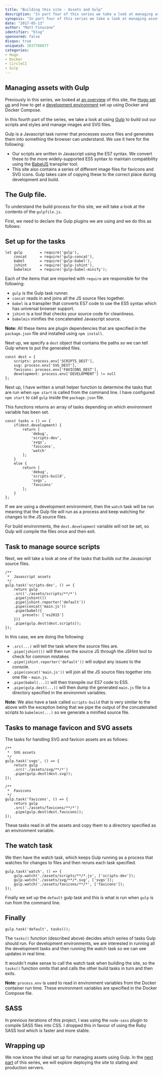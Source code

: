 ```yaml
---
title: "Building this site - Assets and Gulp"
description: "In part four of this series we take a look at managing assets with Gulp."
synopsis: "In part four of this series we take a look at managing assets with Gulp."
date: "2017-05-13"
author: "Matt Finucane"
identifier: "blog"
sponsored: false
disqus: true
uniqueid: 1037766077
categories:
- Hugo
- Docker
- CircleCI
- Gulp
---
```


## Managing assets with Gulp
Previously in this series, we looked at [an overview](/blog/building-this-site) of this site, the [Hugo set up](/blog/hugo-setup) and how to get a [development environment](/blog/hugo-docker-setup) set up using Docker and Docker Compose.

In this fourth part of the series, we take a look at using [Gulp](http://gulpjs.com/) to build out our scripts and styles and manage images and SVG files.

Gulp is a Javascript task runner that processes source files and generates them into something the browser can understand. We use it here for the following:

- Our scripts are written in Javascript using the ES7 syntax. We convert these to the more widely-supported ES5 syntax to maintain compatibility using the [BabelJS](https://babeljs.io) transpiler tool.
- This site also contains a series of different image files for favicons and SVG icons. Gulp takes care of copying these to the correct place during development and build.

## The Gulp file.
To understand the build process for this site, we will take a look at the contents of the `gulpfile.js`.

First, we need to declare the Gulp plugins we are using and we do this as follows:

## Set up for the tasks

```
let	gulp		= require('gulp'),
	concat		= require('gulp-concat'),
	babel		= require('gulp-babel'),
	jshint		= require('gulp-jshint'),
	babelmin	= require('gulp-babel-minify');
```

Each of the items that are imported with `require` are responsible for the following:

- `gulp` is the Gulp task runner.
- `concat` reads in and joins all the JS source files together.
- `babel` is a transpiler that converts ES7 code to use the ES5 syntax which has universal browser support.
- `jshint` is a tool that checks your source code for cleanliness.
- `babelmin` minifies the concatenated Javascript source.

**Note:** All these items are plugin dependencies that are specified in the `package.json` file and installed using `npm install`.

Next up, we specify a `dest` object that contains the paths so we can tell Gulp where to put the generated files.

```
const dest = {
	scripts: process.env['SCRIPTS_DEST'],
	svg: process.env['SVG_DEST'],
	favicons: process.env['FAVICONS_DEST'],
	development: process.env['DEVELOPMENT'] != null
};
```

Next up, I have written a small helper function to determine the tasks that are run when `npm start` is called from the command line. I have configured `npm start` to call `gulp` inside the `package.json` file. 

This functions returns an array of tasks depending on which environment variable has been set. 

```
const tasks = () => {
	if(dest.development) {
		return [
			'debug',
			'scripts-dev',
			'svgs',
			'favicons',
			'watch'
		];
	}
	else {
		return [
			'debug',
			'scripts-build',
			'svgs',
			'favicons'
		];
	}
};
```

If we are using a development environment, then the `watch` task will be run meaning that the Gulp file will run as a process and keep watching for changes to the JS source files.

For build environments, the `dest.development` variable will not be set, so Gulp will compile the files once and then exit.

## Task to manage source scripts

Next, we will take a look at one of the tasks that builds out the Javascript source files.

```
/**
 *	Javascript assets
 */
gulp.task('scripts-dev', () => {
	return gulp
	.src('./assets/scripts/**/*')
	.pipe(jshint())
	.pipe(jshint.reporter('default'))
	.pipe(concat('main.js'))
	.pipe(babel({
		presets: ['es2015']
	}))
	.pipe(gulp.dest(dest.scripts));
});
```

In this case, we are doing the following:

- `.src(...)` will tell the task where the source files are.
- `.pipe(jshint())` will then run the source JS through the JSHint tool to check for common mistakes
- `.pipe(jshint.reporter('default'))` will output any issues to the console.
- `.pipe(concat('main.js'))` will join all the JS source files together into one file - `main.js`.
- `.pipe(babel(...))` will then transpile our ES7 code to ES5.
- `.pipe(gulp.dest(...))` will then dump the generated `main.js` file to a directory specified in the environmnt variables.

**Note:** We also have a task called `scripts-build` that is very similar to the above with the exception being that we pipe the output of the concatenated scripts to `babelmin(...)` so we generate a minified source file.

## Tasks to manage favicon and SVG assets

The tasks for handling SVG and favicon assets are as follows:

```
/**
 *	SVG assets
 */
gulp.task('svgs', () => {
	return gulp
	.src('./assets/svg/**/*')
	.pipe(gulp.dest(dest.svg));
});

/**
 *	Favicons
 */
gulp.task('favicons', () => {
	return gulp
	.src('./assets/favicons/**/*')
	.pipe(gulp.dest(dest.favicons));
});
```

These tasks read in all the assets and copy them to a directory specified as an environment variable.

## The watch task

We then have the watch task, which keeps Gulp running as a process that watches for changes to files and then reruns each task specified.

```
gulp.task('watch', () => {
	gulp.watch('./assets/scripts/**/*.js', ['scripts-dev']);
	gulp.watch('./assets/svg/**/*.svg', ['svgs']);
	gulp.watch('./assets/favicons/**/*', ['favicons']);
});
```

Finally we set up the `default` gulp task and this is what is run when `gulp` is run from the command line.

## Finally

```
gulp.task('default', tasks());
```

The `tasks()` function (described above) decides which series of tasks Gulp should run. For development environments, we are interested in running all the development tasks and then running the watch task so we can see updates in real time.

It wouldn't make sense to call the watch task when building the site, so the `tasks()` function omits that and calls the other build tasks in turn and then exits.

**Note:** `process.env` is used to read in environment variables from the Docker container run time. These environment variables are specified in the Docker Compose file.

## SASS
In previous iterations of this project, I was using the `node-sass` plugin to compile SASS files into CSS. I dropped this in favour of using the Ruby SASS tool which is faster and more stable.

## Wrapping up
We now know the ideal set up for managing assets using Gulp. In the [next part](/blog/hugo-deployment) of this series, we will explore deploying the site to stating and production servers.

